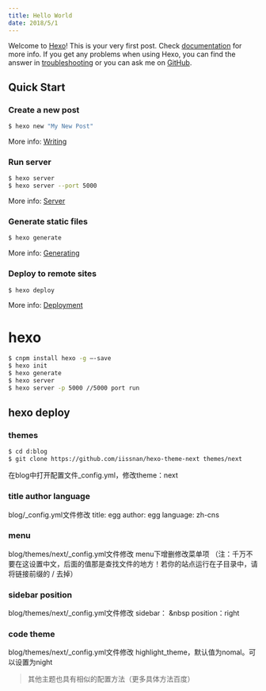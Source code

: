```yaml
---
title: Hello World
date: 2018/5/1
---
```

Welcome to [Hexo](https://hexo.io/)! This is your very first post. Check [documentation](https://hexo.io/docs/) for more info. If you get any problems when using Hexo, you can find the answer in [troubleshooting](https://hexo.io/docs/troubleshooting.html) or you can ask me on [GitHub](https://github.com/hexojs/hexo/issues).

## Quick Start

### Create a new post

``` bash
$ hexo new "My New Post"
```

More info: [Writing](https://hexo.io/docs/writing.html)

### Run server

``` bash
$ hexo server
$ hexo server --port 5000
```

More info: [Server](https://hexo.io/docs/server.html)

### Generate static files

``` bash
$ hexo generate
```

More info: [Generating](https://hexo.io/docs/generating.html)

### Deploy to remote sites

``` bash
$ hexo deploy
```

More info: [Deployment](https://hexo.io/docs/deployment.html)

# hexo
```bash
$ cnpm install hexo -g –-save
$ hexo init
$ hexo generate
$ hexo server 
$ hexo server -p 5000 //5000 port run
```

## hexo deploy

### themes 
```bash
$ cd d:blog
$ git clone https://github.com/iissnan/hexo-theme-next themes/next
```
在blog中打开配置文件_config.yml，修改theme：next

### title author language 
blog/_config.yml文件修改 
title: egg
author: egg
language: zh-cns

### menu 
blog/themes/next/_config.yml文件修改
menu下增删修改菜单项
（注：千万不要在这设置中文，后面的值那是查找文件的地方！若你的站点运行在子目录中，请将链接前缀的 / 去掉）

### sidebar position
blog/themes/next/_config.yml文件修改
sidebar：
    &nbsp position：right

### code theme
blog/themes/next/_config.yml文件修改
highlight_theme，默认值为nomal。可以设置为night

> 其他主题也具有相似的配置方法（更多具体方法百度）

